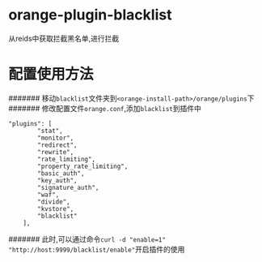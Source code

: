 # orange-plugin-blacklist
从reids中获取拦截黑名单,进行拦截
# 配置使用方法
####### 移动`blacklist`文件夹到`<orange-install-path>/orange/plugins`下
####### 修改配置文件`orange.conf`,添加`blacklist`到插件中
```
"plugins": [
        "stat",
        "monitor",
        "redirect",
        "rewrite",
        "rate_limiting",
        "property_rate_limiting",
        "basic_auth",
        "key_auth",
        "signature_auth",
        "waf",
        "divide",
        "kvstore",
		"blacklist"
    ],
```
####### 此时,可以通过命令`curl -d "enable=1" "http://host:9999/blacklist/enable"`开启插件的使用

